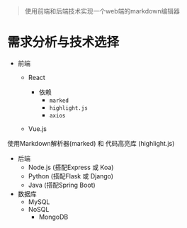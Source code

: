 > 使用前端和后端技术实现一个web端的markdown编辑器

# 需求分析与技术选择

* 前端
	* React
		* 依赖
			* `marked`
			* `highlight.js`
			* `axios`



	* Vue.js

使用Markdown解析器(marked) 和 代码高亮库 (highlight.js)

* 后端
	* Node.js (搭配Express 或 Koa)
	* Python (搭配Flask 或 Django)
	* Java (搭配Spring Boot)
* 数据库
	* MySQL
	* NoSQL
		* MongoDB